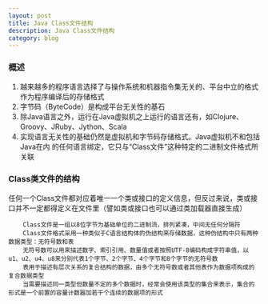 ```yaml
---
layout: post
title: Java Class文件结构
description: Java Class文件结构
category: blog
---
```



### 概述   
1. 越来越多的程序语言选择了与操作系统和机器指令集无关的、平台中立的格式作为程序编译后的存储格式   
2. 字节码（ByteCode）是构成平台无关性的基石   
3. 除Java语言之外，运行在Java虚拟机之上运行的语言还有，如Clojure、Groovy、JRuby、Jython、Scala   
4. 实现语言无关性的基础仍然是虚拟机和字节码存储格式。Java虚拟机不和包括Java在内
的任何语言绑定，它只与“Class文件”这种特定的二进制文件格式所关联   
### Class类文件的结构   
任何一个Class文件都对应着唯一一个类或接口的定义信息，但反过来说，类或接
口并不一定都得定义在文件里（譬如类或接口也可以通过类加载器直接生成）   

        Class文件是一组以8位字节为基础单位的二进制流，排列紧凑，中间无任何分隔符   
        Class文件格式采用一种类似于C语言结构体的伪结构来存储数据，这种伪结构中只有两种数据类型：无符号数和表   
        无符号数可以用来描述数字、索引引用、数量值或者按照UTF-8编码构成字符串值，以u1、u2、u4、u8来分别代表1个字节、2个字节、4个字节和8个字节的无符号数   
        表用于描述有层次关系的复合结构的数据，由多个无符号数或者其他表作为数据项构成的复合数据类型   
        当需要描述同一类型但数量不定的多个数据时，经常会使用该类型的集合来表示，集合的形式是一个前置的容量计数器加若干个连续的数据项的形式   


